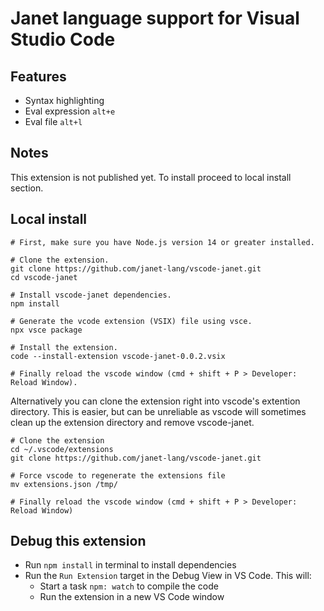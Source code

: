 # Janet language support for Visual Studio Code

## Features

- Syntax highlighting
- Eval expression ```alt+e```
- Eval file ```alt+l```

## Notes

This extension is not published yet. To install proceed to local install section.

## Local install
```
# First, make sure you have Node.js version 14 or greater installed. 

# Clone the extension.
git clone https://github.com/janet-lang/vscode-janet.git
cd vscode-janet

# Install vscode-janet dependencies.
npm install

# Generate the vcode extension (VSIX) file using vsce. 
npx vsce package

# Install the extension.
code --install-extension vscode-janet-0.0.2.vsix

# Finally reload the vscode window (cmd + shift + P > Developer: Reload Window).
```

Alternatively you can clone the extension right into vscode's extention directory. This is easier, but can be unreliable as vscode will sometimes clean up the extension directory and remove vscode-janet.
```
# Clone the extension
cd ~/.vscode/extensions
git clone https://github.com/janet-lang/vscode-janet.git

# Force vscode to regenerate the extensions file
mv extensions.json /tmp/ 

# Finally reload the vscode window (cmd + shift + P > Developer: Reload Window)  
```


## Debug this extension

- Run `npm install` in terminal to install dependencies
- Run the `Run Extension` target in the Debug View in VS Code. This will:
	- Start a task `npm: watch` to compile the code
	- Run the extension in a new VS Code window
